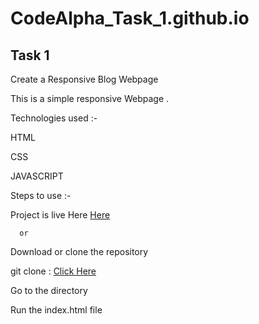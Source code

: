 # CodeAlpha_Task_1.github.io

## Task 1

Create a Responsive Blog Webpage

This is a simple responsive Webpage .

Technologies used :-

HTML

CSS

JAVASCRIPT

Steps to use :-

Project is live Here [Here]()

      or
      
Download or clone the repository

git clone : [Click Here]()

Go to the directory

Run the index.html file

